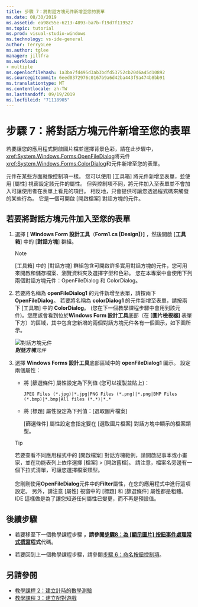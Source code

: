 ```yaml
---
title: 步驟 7：將對話方塊元件新增至您的表單
ms.date: 08/30/2019
ms.assetid: ea98c55e-6213-4893-ba7b-f19d7f119527
ms.topic: tutorial
ms.prod: visual-studio-windows
ms.technology: vs-ide-general
author: TerryGLee
ms.author: tglee
manager: jillfra
ms.workload:
- multiple
ms.openlocfilehash: 1a3ba7fd495d3ab3bdfd53752cb20d6a45d10892
ms.sourcegitcommit: 6eed0372976c0167b9a6d42ba443f9a474b8bb91
ms.translationtype: MT
ms.contentlocale: zh-TW
ms.lasthandoff: 09/19/2019
ms.locfileid: "71118905"
---
```

# <a name="step-7-add-dialog-components-to-your-form"></a>步驟 7：將對話方塊元件新增至您的表單

若要讓您的應用程式開啟圖片檔並選擇背景色彩，請在此步驟中， <xref:System.Windows.Forms.OpenFileDialog>將元件<xref:System.Windows.Forms.ColorDialog>和元件新增至您的表單。

元件在某些方面就像控制項一樣。 您可以使用 [工具箱] 將元件新增至表單，並使用 [屬性] 視窗設定該元件的屬性。 但與控制項不同，將元件加入至表單並不會加入可讓使用者在表單上看見的項目。 相反地，只會提供可讓您透過程式碼來觸發的某些行為。 它是一個可開啟 [開啟檔案] 對話方塊的元件。

## <a name="to-add-dialog-components-to-your-form"></a>若要將對話方塊元件加入至您的表單

1. 選擇 [ **Windows Form 設計工具**（**Form1.cs [Design]）]** ，然後開啟 [**工具箱**] 中的 [**對話方塊**] 群組。

    > [!NOTE]
    > [工具箱] 中的 [對話方塊] 群組包含可開啟許多實用對話方塊的元件，您可用來開啟和儲存檔案、瀏覽資料夾及選擇字型和色彩。 您在本專案中會使用下列兩個對話方塊元件：OpenFileDialog 和 ColorDialog。

1. 若要將名稱為 **openFileDialog1** 的元件新增至表單，請按兩下 **OpenFileDialog**。 若要將名稱為 **colorDialog1** 的元件新增至表單，請按兩下 [工具箱] 中的 **ColorDialog**。 (您在下一個教學課程步驟中會用到該元件)。您應該會看到位於**Windows Form 設計工具**底部（在 [**圖片檢視器]** 表單下方）的區域，其中包含您新增的兩個對話方塊元件各有一個圖示，如下圖所示。

     ![對話方塊元件](../ide/media/express_dialogsadded.png)<br>***對話方塊****元件*

1. 選擇 **Windows Forms 設計工具**底部區域中的 **openFileDialog1** 圖示。 設定兩個屬性：

    - 將 [篩選條件] 屬性設定為下列值 (您可以複製並貼上)：

        ```
        JPEG Files (*.jpg)|*.jpg|PNG Files (*.png)|*.png|BMP Files (*.bmp)|*.bmp|All files (*.*)|*.*
        ```

    - 將 [標題] 屬性設定為下列值：[選取圖片檔案]

         [篩選條件] 屬性設定會指定要在 [選取圖片檔案] 對話方塊中顯示的檔案類型。

    > [!TIP]
    > 若要查看不同應用程式中的 [開啟檔案] 對話方塊範例，請開啟記事本或小畫家，並在功能表列上依序選擇 [檔案] > [開啟舊檔]。 請注意，檔案名旁邊有一個下拉式清單，可讓您選擇檔案類型。 <br/><br/>您剛剛使用**OpenFileDialog**元件中的**Filter**屬性，在您的應用程式中進行這項設定。 另外，請注意 [屬性] 視窗中的 [標題] 和 [篩選條件] 屬性都是粗體。 IDE 這樣做是為了讓您知道任何屬性已變更，而不再是預設值。

## <a name="next-steps"></a>後續步驟

* 若要移至下一個教學課程步驟 **，請參閱[步驟8：為 [顯示圖片] 按鈕事件處理常式撰寫](../ide/step-8-write-code-for-the-show-a-picture-button-event-handler.md)程式**代碼。

* 若要回到上一個教學課程步驟，請參閱[步驟 6：命名按鈕控制項](../ide/step-6-name-your-button-controls.md)。

## <a name="see-also"></a>另請參閱

* [教學課程 2：建立計時的數學測驗](tutorial-2-create-a-timed-math-quiz.md)
* [教學課程 3：建立配對遊戲](tutorial-3-create-a-matching-game.md)
